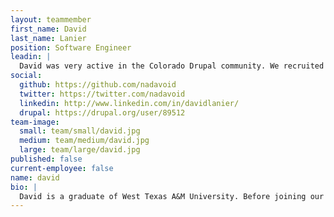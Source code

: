 ```yaml
---
layout: teammember
first_name: David
last_name: Lanier
position: Software Engineer
leadin: |
  David was very active in the Colorado Drupal community. We recruited him for his expertise in open source software development and his commitment to the nonprofit sector. David leads many of our site building efforts. He also throws a mean boomerang, so we try not to make him mad.
social:
  github: https://github.com/nadavoid
  twitter: https://twitter.com/nadavoid
  linkedin: http://www.linkedin.com/in/davidlanier/
  drupal: https://drupal.org/user/89512
team-image:
  small: team/small/david.jpg
  medium: team/medium/david.jpg
  large: team/large/david.jpg
published: false
current-employee: false
name: david
bio: |
  David is a graduate of West Texas A&M University. Before joining our team, he developed seamless e-commerce experiences for Drupal web properties managed by AllPlayers.com, a provider of technology to more than 100,000 community users. Prior to that, he served as the Director of Web Development at Blue Tent Marketing, where he refined the best practices of their internal development team. David continues to be committed to open source and strives to develop sustainable websites for our nonprofit clients. When he’s not busy coding, he’s learning how to play the cello or throwing a boomerang.
---
```

